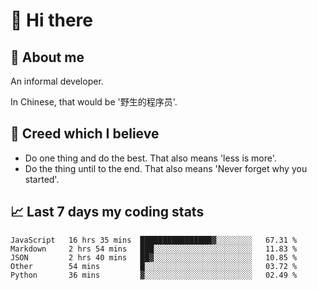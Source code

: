 # 👋 Hi there

## :speech_balloon: About me

An informal developer.

In Chinese, that would be '野生的程序员'.

## :see_no_evil: Creed which I believe

- Do one thing and do the best. That also means 'less is more'.
- Do the thing until to the end. That also means 'Never forget why you started'.

## :chart_with_upwards_trend: Last 7 days my coding stats

<!--START_SECTION:waka-->
```text
JavaScript   16 hrs 35 mins  ████████████████▓░░░░░░░░   67.31 % 
Markdown     2 hrs 54 mins   ███░░░░░░░░░░░░░░░░░░░░░░   11.83 % 
JSON         2 hrs 40 mins   ██▓░░░░░░░░░░░░░░░░░░░░░░   10.85 % 
Other        54 mins         █░░░░░░░░░░░░░░░░░░░░░░░░   03.72 % 
Python       36 mins         ▓░░░░░░░░░░░░░░░░░░░░░░░░   02.49 % 
```
<!--END_SECTION:waka-->
